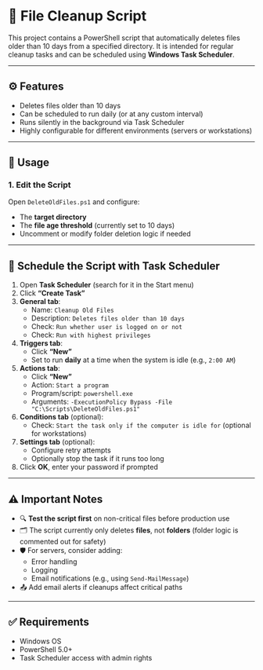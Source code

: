 # 🧹 File Cleanup Script

This project contains a PowerShell script that automatically deletes files older than 10 days from a specified directory. It is intended for regular cleanup tasks and can be scheduled using **Windows Task Scheduler**.

---

## ⚙️ Features

- Deletes files older than 10 days
- Can be scheduled to run daily (or at any custom interval)
- Runs silently in the background via Task Scheduler
- Highly configurable for different environments (servers or workstations)

---

## 📝 Usage

### 1. **Edit the Script**
Open `DeleteOldFiles.ps1` and configure:
- The **target directory**
- The **file age threshold** (currently set to 10 days)
- Uncomment or modify folder deletion logic if needed

---

## 📆 Schedule the Script with Task Scheduler

1. Open **Task Scheduler** (search for it in the Start menu)
2. Click **“Create Task”**
3. **General tab**:
   - Name: `Cleanup Old Files`
   - Description: `Deletes files older than 10 days`
   - Check: `Run whether user is logged on or not`
   - Check: `Run with highest privileges`
4. **Triggers tab**:
   - Click **“New”**
   - Set to run **daily** at a time when the system is idle (e.g., `2:00 AM`)
5. **Actions tab**:
   - Click **“New”**
   - Action: `Start a program`
   - Program/script: `powershell.exe`
   - Arguments: `-ExecutionPolicy Bypass -File "C:\Scripts\DeleteOldFiles.ps1"`
6. **Conditions tab** (optional):
   - Check: `Start the task only if the computer is idle for` (optional for workstations)
7. **Settings tab** (optional):
   - Configure retry attempts
   - Optionally stop the task if it runs too long
8. Click **OK**, enter your password if prompted

---

## ⚠️ Important Notes

- 🔍 **Test the script first** on non-critical files before production use
- 🗂️ The script currently only deletes **files**, not **folders** (folder logic is commented out for safety)
- 🛡️ For servers, consider adding:
  - Error handling
  - Logging
  - Email notifications (e.g., using `Send-MailMessage`)
- 📤 Add email alerts if cleanups affect critical paths

---

## ✅ Requirements

- Windows OS
- PowerShell 5.0+
- Task Scheduler access with admin rights
